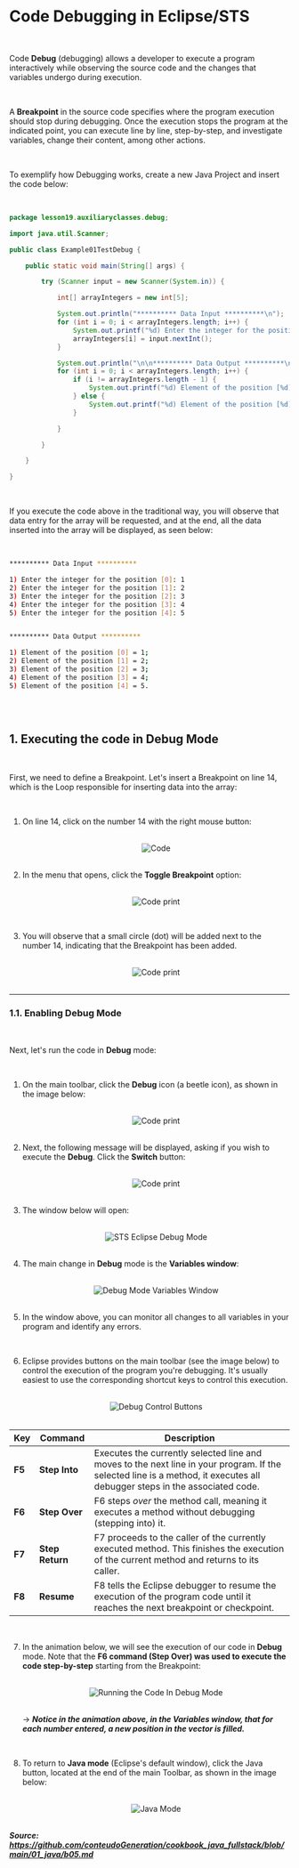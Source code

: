 # Code Debugging in Eclipse/STS

<br />

Code **Debug** (debugging) allows a developer to execute a program interactively while observing the source code and the changes that variables undergo during execution.

<br />

A **Breakpoint** in the source code specifies where the program execution should stop during debugging. Once the execution stops the program at the indicated point, you can execute line by line, step-by-step, and investigate variables, change their content, among other actions.

<br />

To exemplify how Debugging works, create a new Java Project and insert the code below:

<br />

```java
package lesson19.auxiliaryclasses.debug;

import java.util.Scanner;

public class Example01TestDebug {

	public static void main(String[] args) {

		try (Scanner input = new Scanner(System.in)) {

			int[] arrayIntegers = new int[5];

			System.out.println("********** Data Input **********\n");
			for (int i = 0; i < arrayIntegers.length; i++) {
				System.out.printf("%d) Enter the integer for the position [%d]: ", (i + 1), i);
				arrayIntegers[i] = input.nextInt();
			}

			System.out.println("\n\n********** Data Output **********\n");
			for (int i = 0; i < arrayIntegers.length; i++) {
				if (i != arrayIntegers.length - 1) {
					System.out.printf("%d) Element of the position [%d] = %d;%n", (i + 1), i, arrayIntegers[i]);
				} else {
					System.out.printf("%d) Element of the position [%d] = %d.%n", (i + 1), i, arrayIntegers[i]);
				}

			}

		}

	}

}

```

<br />

If you execute the code above in the traditional way, you will observe that data entry for the array will be requested, and at the end, all the data inserted into the array will be displayed, as seen below:

<br />

```bash
********** Data Input **********

1) Enter the integer for the position [0]: 1
2) Enter the integer for the position [1]: 2
3) Enter the integer for the position [2]: 3
4) Enter the integer for the position [3]: 4
5) Enter the integer for the position [4]: 5


********** Data Output **********

1) Element of the position [0] = 1;
2) Element of the position [1] = 2;
3) Element of the position [2] = 3;
4) Element of the position [3] = 4;
5) Element of the position [4] = 5.
    
```

<br />

## 1. Executing the code in Debug Mode

<br />

First, we need to define a Breakpoint. Let's insert a Breakpoint on line 14, which is the Loop responsible for inserting data into the array:

<br />

1. On line 14, click on the number 14 with the right mouse button:

   <br />

   <div align="center"><img src="https://ik.imagekit.io/alanbrunoscience/Aleatory/Code01.png?updatedAt=1760647358306" title="Code" /></div>

   <br />

2. In the menu that opens, click the **Toggle Breakpoint** option:

   <br />

   <div align="center"><img src="https://ik.imagekit.io/alanbrunoscience/Aleatory/Code02.png?updatedAt=1760647866134" alt="Code print"/></div>

​	<br />

3. You will observe that a small circle (dot) will be added next to the number 14, indicating that the Breakpoint has been added.

   <br />

   <div align="center"><img src="https://ik.imagekit.io/alanbrunoscience/Aleatory/Code03.png?updatedAt=1760648854161" alt="Code print"/></div>

   <br />

------

### 1.1. Enabling Debug Mode

<br />

Next, let's run the code in **Debug** mode:

<br />

1. On the main toolbar, click the **Debug** icon (a beetle icon), as shown in the image below:

   <br />

   <div align="center"><img src="https://ik.imagekit.io/alanbrunoscience/Aleatory/Code04.png?updatedAt=1760649416843" alt="Code print"/></div>

   <br />

2. Next, the following message will be displayed, asking if you wish to execute the **Debug**. Click the **Switch** button:

   <br />

   <div align="center"><img src="https://ik.imagekit.io/alanbrunoscience/Aleatory/Code05.png?updatedAt=1760649582494" alt="Code print"/></div>

   <br />

3. The window below will open:

   <br />

   <div align="center"><img src="https://ik.imagekit.io/alanbrunoscience/Aleatory/Code06.png?updatedAt=1760732100061" alt="STS Eclipse Debug Mode"/></div>

   <br />

4. The main change in **Debug** mode is the **Variables window**:

   <br />

   <div align="center"><img src="https://ik.imagekit.io/alanbrunoscience/Aleatory/Code07.png?updatedAt=1760732716643" alt="Debug Mode Variables Window"/></div>

   <br />

5. In the window above, you can monitor all changes to all variables in your program and identify any errors.

​	<br />

6. Eclipse provides buttons on the main toolbar (see the image below) to control the execution of the program you're debugging. It's usually easiest to use the corresponding shortcut keys to control this execution.

   <br />

   <div align="center"><img src="https://ik.imagekit.io/alanbrunoscience/Aleatory/Code08.png?updatedAt=1760733758638" alt="
   Debug Control Buttons"/></div>

   <br />

| **Key** | **Command**     | **Description**                                              |
| ------- | --------------- | ------------------------------------------------------------ |
| **F5**  | **Step Into**   | Executes the currently selected line and moves to the next line in your program. If the selected line is a method, it executes all debugger steps in the associated code. |
| **F6**  | **Step Over**   | F6 steps *over* the method call, meaning it executes a method without debugging (stepping into) it. |
| **F7**  | **Step Return** | F7 proceeds to the caller of the currently executed method. This finishes the execution of the current method and returns to its caller. |
| **F8**  | **Resume**      | F8 tells the Eclipse debugger to resume the execution of the program code until it reaches the next breakpoint or checkpoint. |

​	<br />

7. In the animation below, we will see the execution of our code in **Debug** mode. Note that the **F6 command (Step Over) was used to execute the code step-by-step** starting from the Breakpoint:

   <br />

   

   <div align="center"><img src="https://imgur.com/a/pYqxtoQ" alt="Running the Code In Debug Mode" /></div>

   <br />

   → ***Notice in the animation above, in the Variables window, that for each number entered, a new position in the vector is filled.***

   <br />

8. To return to **Java mode** (Eclipse's default window), click the Java button, located at the end of the main Toolbar, as shown in the image below:

   <br />

   <div align="center"><img src="https://ik.imagekit.io/alanbrunoscience/Aleatory/Code09.png?updatedAt=1760737939475" alt="
   Java Mode"/></div>

   <br />



***Source: https://github.com/conteudoGeneration/cookbook_java_fullstack/blob/main/01_java/b05.md*** 